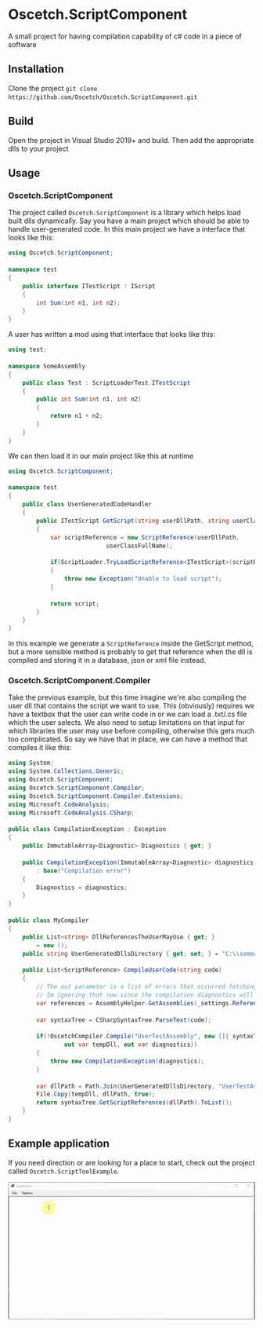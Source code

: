 # Oscetch.ScriptComponent
A small project for having compilation capability of c# code in a piece of software 

## Installation

Clone the project `git clone https://github.com/Oscetch/Oscetch.ScriptComponent.git`

## Build

Open the project in Visual Studio 2019+ and build. 
Then add the appropriate dlls to your project

## Usage

### Oscetch.ScriptComponent

The project called `Oscetch.ScriptComponent` is a library which helps load built dlls dynamically. 
Say you have a main project which should be able to handle user-generated code. 
In this main project we have a interface that looks like this:
```csharp
using Oscetch.ScriptComponent;

namespace test
{
    public interface ITestScript : IScript
    {
        int Sum(int n1, int n2);
    }
}
```
A user has written a mod using that interface that looks like this:
```csharp
using test;

namespace SomeAssembly
{
    public class Test : ScriptLoaderTest.ITestScript
    {
        public int Sum(int n1, int n2)
        {
            return n1 + n2;
        }
    }
}
```

We can then load it in our main project like this at runtime
```csharp
using Oscetch.ScriptComponent;

namespace test
{
    public class UserGeneratedCodeHandler
    {
        public ITestScript GetScript(string userDllPath, string userClassFullName)
        {
            var scriptReference = new ScriptReference(userDllPath, 
                            userClassFullName);

            if(ScriptLoader.TryLoadScriptReference<ITestScript>(scriptReference, out var script))
            {
                throw new Exception("Unable to load script");
            }

            return script;
        }
    }
}
```

In this example we generate a `ScriptReference` inside the GetScript method, but a more sensible method is probably to get that reference when the dll is compiled and storing it in a database, json or xml file instead.

### Oscetch.ScriptComponent.Compiler

Take the previous example, but this time imagine we're also compiling the user dll that contains the script we want to use.
This (obviously) requires we have a textbox that the user can write code in or we can load a .txt/.cs file which the user selects.
We also need to setup limitations on that input for which libraries the user may use before compiling, otherwise this gets much too complicated.
So say we have that in place, we can have a method that compiles it like this:
```csharp
using System;
using System.Collections.Generic;
using Oscetch.ScriptComponent;
using Oscetch.ScriptComponent.Compiler;
using Oscetch.ScriptComponent.Compiler.Extensions;
using Microsoft.CodeAnalysis;
using Microsoft.CodeAnalysis.CSharp;

public class CompilationException : Exception
{
    public ImmutableArray<Diagnostic> Diagnostics { get; }

    public CompilationException(ImmutableArray<Diagnostic> diagnostics)
        : base("Compilation error")
    {
        Diagnostics = diagnostics;
    }
}

public class MyCompiler
{
    public List<string> DllReferencesTheUserMayUse { get; }
        = new ();
    public string UserGeneratedDllsDirectory { get; set; } = "C:\\somewhereGood";

    public List<ScriptReference> CompileUserCode(string code)
    {
        // The out parameter is a list of errors that occurred fetching the references
        // Im ignoring that now since the compilation diagnostics will probably give a better error messaage anyway
        var references = AssemblyHelper.GetAssemblies(_settings.References, out _).ToMetadata();

        var syntaxTree = CSharpSyntaxTree.ParseText(code);

        if(!OscetchCompiler.Compile("UserTestAssembly", new []{ syntaxTree }, references, 
                out var tempDll, out var diagnostics))
        {
            throw new CompilationException(diagnostics);
        }

        var dllPath = Path.Join(UserGeneratedDllsDirectory, "UserTestAssembly.dll");
        File.Copy(tempDll, dllPath, true);
        return syntaxTree.GetScriptReferences(dllPath).ToList();
    }
} 
``` 

## Example application

If you need direction or are looking for a place to start, check out the project called `Oscetch.ScriptToolExample`. 

![](ReadMeContent/example.gif)
